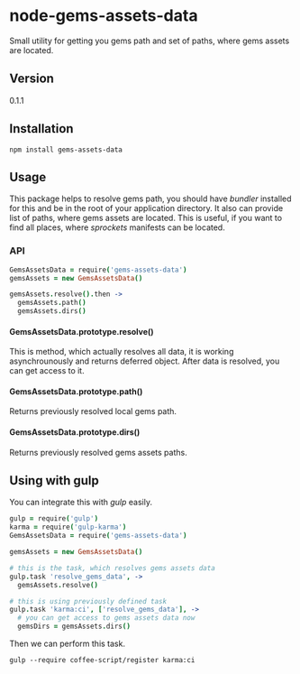 node-gems-assets-data
=====================

Small utility for getting you gems path and set of paths, where gems assets are located.

## Version

0.1.1

## Installation

```
npm install gems-assets-data
```

## Usage

This package helps to resolve gems path, you should have *bundler* installed for this and be in the root of your application directory. It also can provide list of paths, where gems assets are located. This is useful, if you want to find all places, where *sprockets* manifests can be located.

### API

```coffee
GemsAssetsData = require('gems-assets-data')
gemsAssets = new GemsAssetsData()

gemsAssets.resolve().then ->
  gemsAssets.path()
  gemsAssets.dirs()
```

#### GemsAssetsData.prototype.resolve()

This is method, which actually resolves all data, it is working asynchrounously and returns deferred object. After data is resolved, you can get access to it.

#### GemsAssetsData.prototype.path()

Returns previously resolved local gems path.

#### GemsAssetsData.prototype.dirs()

Returns previously resolved gems assets paths.

## Using with gulp

You can integrate this with *gulp* easily.

```coffee
gulp = require('gulp')
karma = require('gulp-karma')
GemsAssetsData = require('gems-assets-data')

gemsAssets = new GemsAssetsData()

# this is the task, which resolves gems assets data
gulp.task 'resolve_gems_data', ->
  gemsAssets.resolve()

# this is using previously defined task
gulp.task 'karma:ci', ['resolve_gems_data'], ->
  # you can get access to gems assets data now
  gemsDirs = gemsAssets.dirs()
```

Then we can perform this task.

```
gulp --require coffee-script/register karma:ci
```
